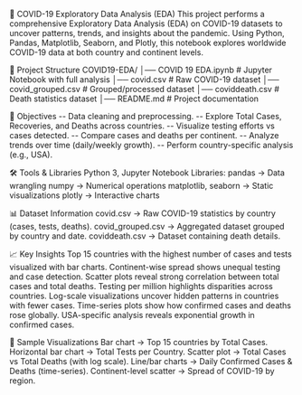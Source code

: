 🦠 COVID-19 Exploratory Data Analysis (EDA)
This project performs a comprehensive Exploratory Data Analysis (EDA) on COVID-19 datasets to uncover patterns, trends, and insights about the pandemic.
Using Python, Pandas, Matplotlib, Seaborn, and Plotly, this notebook explores worldwide COVID-19 data at both country and continent levels.

📂 Project Structure
COVID19-EDA/
│── COVID 19 EDA.ipynb        # Jupyter Notebook with full analysis
│── covid.csv                 # Raw COVID-19 dataset
│── covid_grouped.csv         # Grouped/processed dataset
│── coviddeath.csv            # Death statistics dataset
│── README.md                 # Project documentation

🎯 Objectives
-- Data cleaning and preprocessing.
-- Explore Total Cases, Recoveries, and Deaths across countries.
-- Visualize testing efforts vs cases detected.
-- Compare cases and deaths per continent.
-- Analyze trends over time (daily/weekly growth).
-- Perform country-specific analysis (e.g., USA).

🛠️ Tools & Libraries
Python 3, Jupyter Notebook
Libraries:
pandas → Data wrangling
numpy → Numerical operations
matplotlib, seaborn → Static visualizations
plotly → Interactive charts

📊 Dataset Information
covid.csv → Raw COVID-19 statistics by country (cases, tests, deaths).
covid_grouped.csv → Aggregated dataset grouped by country and date.
coviddeath.csv → Dataset containing death details.

📈 Key Insights
Top 15 countries with the highest number of cases and tests visualized with bar charts.
Continent-wise spread shows unequal testing and case detection.
Scatter plots reveal strong correlation between total cases and total deaths.
Testing per million highlights disparities across countries.
Log-scale visualizations uncover hidden patterns in countries with fewer cases.
Time-series plots show how confirmed cases and deaths rose globally.
USA-specific analysis reveals exponential growth in confirmed cases.

📸 Sample Visualizations
Bar chart → Top 15 countries by Total Cases.
Horizontal bar chart → Total Tests per Country.
Scatter plot → Total Cases vs Total Deaths (with log scale).
Line/bar charts → Daily Confirmed Cases & Deaths (time-series).
Continent-level scatter → Spread of COVID-19 by region.

